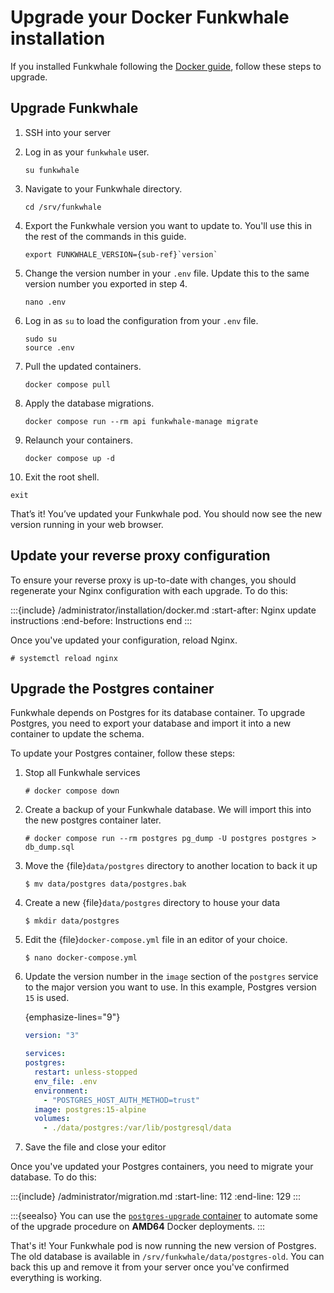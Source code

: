 # Upgrade your Docker Funkwhale installation

If you installed Funkwhale following the [Docker guide](../installation/docker.md), follow these steps to upgrade.

## Upgrade Funkwhale

1. SSH into your server
2. Log in as your `funkwhale` user.

   ```{code-block} sh
   su funkwhale
   ```

3. Navigate to your Funkwhale directory.

   ```{code-block} sh
   cd /srv/funkwhale
   ```

4. Export the Funkwhale version you want to update to. You'll use this in the rest of the commands in this guide.

   ```{parsed-literal}
   export FUNKWHALE_VERSION={sub-ref}`version`
   ```

5. Change the version number in your `.env` file. Update this to the same version number you exported in step 4.

   ```{code-block} sh
   nano .env
   ```

6. Log in as `su` to load the configuration from your `.env` file.

   ```{code-block} sh
   sudo su
   source .env
   ```

7. Pull the updated containers.

   ```{code-block} sh
   docker compose pull
   ```

8. Apply the database migrations.

   ```{code-block} sh
   docker compose run --rm api funkwhale-manage migrate
   ```

9. Relaunch your containers.

   ```{code-block} sh
   docker compose up -d
   ```

10. Exit the root shell.

```{code-block} sh
exit
```

That’s it! You’ve updated your Funkwhale pod. You should now see the new version running in your web browser.

## Update your reverse proxy configuration

To ensure your reverse proxy is up-to-date with changes, you should regenerate your Nginx configuration with each upgrade. To do this:

:::{include} /administrator/installation/docker.md
:start-after: Nginx update instructions
:end-before: Instructions end
:::

Once you've updated your configuration, reload Nginx.

```console
# systemctl reload nginx
```

## Upgrade the Postgres container

Funkwhale depends on Postgres for its database container. To upgrade Postgres, you need to export your database and import it into a new container to update the schema.

To update your Postgres container, follow these steps:

1. Stop all Funkwhale services

   ```console
   # docker compose down
   ```

2. Create a backup of your Funkwhale database. We will import this into the new postgres container later.

   ```console
   # docker compose run --rm postgres pg_dump -U postgres postgres > db_dump.sql
   ```

3. Move the {file}`data/postgres` directory to another location to back it up

   ```console
   $ mv data/postgres data/postgres.bak
   ```

4. Create a new {file}`data/postgres` directory to house your data

   ```console
   $ mkdir data/postgres
   ```

5. Edit the {file}`docker-compose.yml` file in an editor of your choice.

   ```console
   $ nano docker-compose.yml
   ```

6. Update the version number in the `image` section of the `postgres` service to the major version you want to use. In this example, Postgres version `15` is used.

   {emphasize-lines="9"}

   ```yaml
   version: "3"

   services:
   postgres:
     restart: unless-stopped
     env_file: .env
     environment:
       - "POSTGRES_HOST_AUTH_METHOD=trust"
     image: postgres:15-alpine
     volumes:
       - ./data/postgres:/var/lib/postgresql/data
   ```

7. Save the file and close your editor

Once you've updated your Postgres containers, you need to migrate your database. To do this:

:::{include} /administrator/migration.md
:start-line: 112
:end-line: 129
:::

:::{seealso}
You can use the [`postgres-upgrade` container](https://hub.docker.com/r/tianon/postgres-upgrade/) to automate some of the upgrade procedure on **AMD64** Docker deployments.
:::

That's it! Your Funkwhale pod is now running the new version of Postgres. The old database is available in `/srv/funkwhale/data/postgres-old`. You can back this up and remove it from your server once you've confirmed everything is working.
